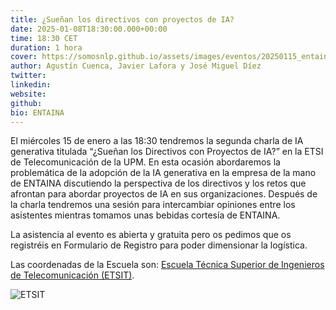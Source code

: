 ```yaml
---
title: ¿Sueñan los directivos con proyectos de IA?
date: 2025-01-08T18:30:00.000+00:00
time: 18:30 CET
duration: 1 hora
cover: https://somosnlp.github.io/assets/images/eventos/20250115_entaina_directivos_ia.png
author: Agustín Cuenca, Javier Lafora y José Miguel Díez
twitter: 
linkedin:
website: 
github: 
bio: ENTAINA
---
```


El miércoles 15 de enero a las 18:30 tendremos la segunda charla de IA generativa titulada “¿Sueñan los Directivos con Proyectos de IA?” en la ETSI de Telecomunicación de la UPM. En esta ocasión abordaremos la problemática de la adopción de la IA generativa en la empresa de la mano de ENTAINA discutiendo la perspectiva de los directivos y los retos que afrontan para abordar proyectos de IA en sus organizaciones. Después de la charla tendremos una sesión para intercambiar opiniones entre los asistentes mientras tomamos unas bebidas cortesía de ENTAINA.

La asistencia al evento es abierta y gratuita pero os pedimos que os registréis en Formulario de Registro para poder dimensionar la logística.

Las coordenadas de la Escuela son: [Escuela Técnica Superior de Ingenieros de Telecomunicación (ETSIT)](https://www.google.com/maps/place/Escuela+T%C3%A9cnica+Superior+de+Ingenieros+de+Telecomunicaci%C3%B3n+(ETSIT)/@40.4525869,-3.7290088,17z/data=!3m2!4b1!5s0xd422834cc2fc4a7:0xf915825d9c92c1e4!4m6!3m5!1s0xd422834b7a8fb4d:0x2a3c66a12ada73f9!8m2!3d40.4525869!4d-3.7264339!16s%2Fg%2F1q5z77y5f!5m1!1e1?entry=ttu&g_ep=EgoyMDI1MDEwMi4wIKXMDSoASAFQAw%3D%3D). 

![ETSIT](https://somosnlp.github.io/assets/images/eventos/20250115_entaina_directivos_ia.png)
